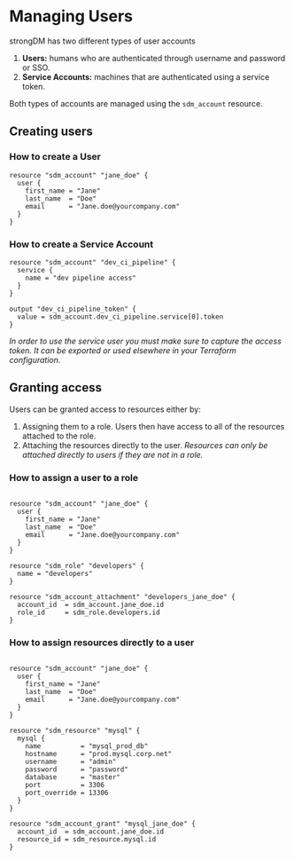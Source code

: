 # Managing Users

strongDM has two different types of user accounts

1. **Users:** humans who are authenticated through username and password or SSO.
2. **Service Accounts:** machines that are authenticated using a service token.

Both types of accounts are managed using the `sdm_account` resource.

## Creating users

### How to create a User

```hcl
resource "sdm_account" "jane_doe" {
  user {
    first_name = "Jane"
    last_name  = "Doe"
    email      = "Jane.doe@yourcompany.com"
  }
}
```

### How to create a Service Account

```hcl
resource "sdm_account" "dev_ci_pipeline" {
  service {
    name = "dev pipeline access"
  }
}

output "dev_ci_pipeline_token" {
  value = sdm_account.dev_ci_pipeline.service[0].token
}
```

*In order to use the service user you must make sure to capture the access token. It can be exported or used elsewhere in your Terraform configuration.*

## Granting access

Users can be granted access to resources either by:

1. Assigning them to a role. Users then have access to all of the resources attached to the role.
2. Attaching the resources directly to the user. _Resources can only be attached directly to users if they are not in a role._

### How to assign a user to a role

```hcl

resource "sdm_account" "jane_doe" {
  user {
    first_name = "Jane"
    last_name  = "Doe"
    email      = "Jane.doe@yourcompany.com"
  }
}

resource "sdm_role" "developers" {
  name = "developers"
}

resource "sdm_account_attachment" "developers_jane_doe" {
  account_id  = sdm_account.jane_doe.id
  role_id     = sdm_role.developers.id
}
```

### How to assign resources directly to a user

```hcl

resource "sdm_account" "jane_doe" {
  user {
    first_name = "Jane"
    last_name  = "Doe"
    email      = "Jane.doe@yourcompany.com"
  }
}

resource "sdm_resource" "mysql" {
  mysql {
    name          = "mysql_prod_db"
    hostname      = "prod.mysql.corp.net"
    username      = "admin"
    password      = "password"
    database      = "master"
    port          = 3306
    port_override = 13306
  }
}

resource "sdm_account_grant" "mysql_jane_doe" {
  account_id  = sdm_account.jane_doe.id
  resource_id = sdm_resource.mysql.id
}
```
